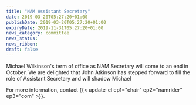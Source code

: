 ```yaml
---
title: "NAM Assistant Secretary"
date: 2019-03-20T05:27:20+01:00
publishDate: 2019-03-20T05:27:20+01:00
expiryDate: 2019-11-31T05:27:20+01:00
news_category: committee
news_status: 
news_ribbon: 
draft: false
---
```


Michael Wilkinson's term of office as NAM Secretary will come to an end in October. We are delighted that John Atkinson has stepped forward to fill the role of Assistant Secretary and will shadow Michael

For more information, contact {{< update-el ep1="chair" ep2="namrider" ep3="com" >}}.